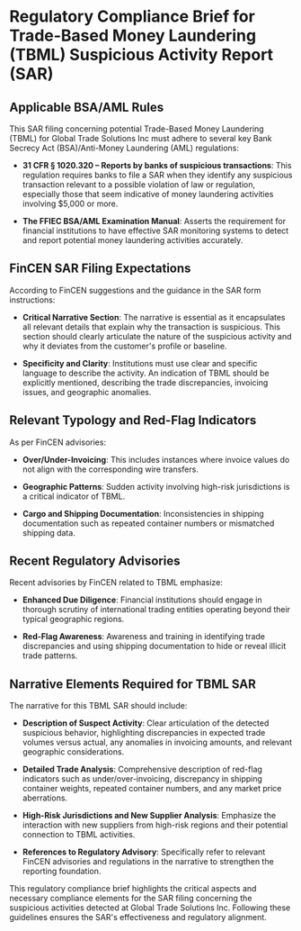 # Regulatory Compliance Brief for Trade-Based Money Laundering (TBML) Suspicious Activity Report (SAR)

## Applicable BSA/AML Rules

This SAR filing concerning potential Trade-Based Money Laundering (TBML) for Global Trade Solutions Inc must adhere to several key Bank Secrecy Act (BSA)/Anti-Money Laundering (AML) regulations:

- **31 CFR § 1020.320 – Reports by banks of suspicious transactions**: This regulation requires banks to file a SAR when they identify any suspicious transaction relevant to a possible violation of law or regulation, especially those that seem indicative of money laundering activities involving $5,000 or more.
  
- **The FFIEC BSA/AML Examination Manual**: Asserts the requirement for financial institutions to have effective SAR monitoring systems to detect and report potential money laundering activities accurately.

## FinCEN SAR Filing Expectations

According to FinCEN suggestions and the guidance in the SAR form instructions:
- **Critical Narrative Section**: The narrative is essential as it encapsulates all relevant details that explain why the transaction is suspicious. This section should clearly articulate the nature of the suspicious activity and why it deviates from the customer's profile or baseline.

- **Specificity and Clarity**: Institutions must use clear and specific language to describe the activity. An indication of TBML should be explicitly mentioned, describing the trade discrepancies, invoicing issues, and geographic anomalies.

## Relevant Typology and Red-Flag Indicators

As per FinCEN advisories:
- **Over/Under-Invoicing**: This includes instances where invoice values do not align with the corresponding wire transfers.
  
- **Geographic Patterns**: Sudden activity involving high-risk jurisdictions is a critical indicator of TBML.

- **Cargo and Shipping Documentation**: Inconsistencies in shipping documentation such as repeated container numbers or mismatched shipping data.

## Recent Regulatory Advisories

Recent advisories by FinCEN related to TBML emphasize:
- **Enhanced Due Diligence**: Financial institutions should engage in thorough scrutiny of international trading entities operating beyond their typical geographic regions.
  
- **Red-Flag Awareness**: Awareness and training in identifying trade discrepancies and using shipping documentation to hide or reveal illicit trade patterns.

## Narrative Elements Required for TBML SAR

The narrative for this TBML SAR should include:
- **Description of Suspect Activity**: Clear articulation of the detected suspicious behavior, highlighting discrepancies in expected trade volumes versus actual, any anomalies in invoicing amounts, and relevant geographic considerations.
  
- **Detailed Trade Analysis**: Comprehensive description of red-flag indicators such as under/over-invoicing, discrepancy in shipping container weights, repeated container numbers, and any market price aberrations.
  
- **High-Risk Jurisdictions and New Supplier Analysis**: Emphasize the interaction with new suppliers from high-risk regions and their potential connection to TBML activities.

- **References to Regulatory Advisory**: Specifically refer to relevant FinCEN advisories and regulations in the narrative to strengthen the reporting foundation.

This regulatory compliance brief highlights the critical aspects and necessary compliance elements for the SAR filing concerning the suspicious activities detected at Global Trade Solutions Inc. Following these guidelines ensures the SAR's effectiveness and regulatory alignment.
